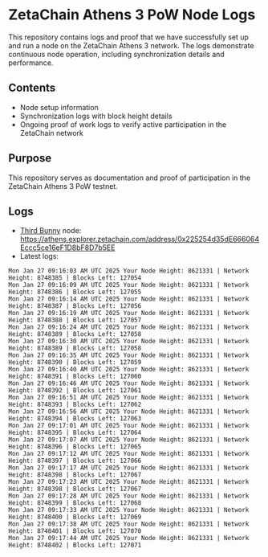 # ZetaChain Athens 3 PoW Node Logs
This repository contains logs and proof that we have successfully set up and run a node on the ZetaChain Athens 3 network. The logs demonstrate continuous node operation, including synchronization details and performance.

## Contents
- Node setup information
- Synchronization logs with block height details
- Ongoing proof of work logs to verify active participation in the ZetaChain network

## Purpose
This repository serves as documentation and proof of participation in the ZetaChain Athens 3 PoW testnet.

## Logs

- [Third Bunny](https://thirdbunny.xyz/) node: https://athens.explorer.zetachain.com/address/0x225254d35dE666064Eccc5ce16eF1D8bF8D7b5EE
- Latest logs:
```
Mon Jan 27 09:16:03 AM UTC 2025 Your Node Height: 8621331 | Network Height: 8748385 | Blocks Left: 127054
Mon Jan 27 09:16:09 AM UTC 2025 Your Node Height: 8621331 | Network Height: 8748386 | Blocks Left: 127055
Mon Jan 27 09:16:14 AM UTC 2025 Your Node Height: 8621331 | Network Height: 8748387 | Blocks Left: 127056
Mon Jan 27 09:16:19 AM UTC 2025 Your Node Height: 8621331 | Network Height: 8748388 | Blocks Left: 127057
Mon Jan 27 09:16:24 AM UTC 2025 Your Node Height: 8621331 | Network Height: 8748389 | Blocks Left: 127058
Mon Jan 27 09:16:30 AM UTC 2025 Your Node Height: 8621331 | Network Height: 8748389 | Blocks Left: 127058
Mon Jan 27 09:16:35 AM UTC 2025 Your Node Height: 8621331 | Network Height: 8748390 | Blocks Left: 127059
Mon Jan 27 09:16:40 AM UTC 2025 Your Node Height: 8621331 | Network Height: 8748391 | Blocks Left: 127060
Mon Jan 27 09:16:46 AM UTC 2025 Your Node Height: 8621331 | Network Height: 8748392 | Blocks Left: 127061
Mon Jan 27 09:16:51 AM UTC 2025 Your Node Height: 8621331 | Network Height: 8748393 | Blocks Left: 127062
Mon Jan 27 09:16:56 AM UTC 2025 Your Node Height: 8621331 | Network Height: 8748394 | Blocks Left: 127063
Mon Jan 27 09:17:01 AM UTC 2025 Your Node Height: 8621331 | Network Height: 8748395 | Blocks Left: 127064
Mon Jan 27 09:17:07 AM UTC 2025 Your Node Height: 8621331 | Network Height: 8748396 | Blocks Left: 127065
Mon Jan 27 09:17:12 AM UTC 2025 Your Node Height: 8621331 | Network Height: 8748397 | Blocks Left: 127066
Mon Jan 27 09:17:17 AM UTC 2025 Your Node Height: 8621331 | Network Height: 8748398 | Blocks Left: 127067
Mon Jan 27 09:17:23 AM UTC 2025 Your Node Height: 8621331 | Network Height: 8748398 | Blocks Left: 127067
Mon Jan 27 09:17:28 AM UTC 2025 Your Node Height: 8621331 | Network Height: 8748399 | Blocks Left: 127068
Mon Jan 27 09:17:33 AM UTC 2025 Your Node Height: 8621331 | Network Height: 8748400 | Blocks Left: 127069
Mon Jan 27 09:17:38 AM UTC 2025 Your Node Height: 8621331 | Network Height: 8748401 | Blocks Left: 127070
Mon Jan 27 09:17:44 AM UTC 2025 Your Node Height: 8621331 | Network Height: 8748402 | Blocks Left: 127071
```
